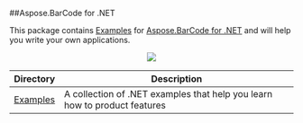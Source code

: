 ##Aspose.BarCode for .NET

This package contains [Examples](https://github.com/asposebarcode/Aspose_BarCode_NET/tree/master/Examples) for [Aspose.BarCode for .NET](http://www.aspose.com/.net/barcode-component.aspx) and will help you write your own applications.

<p align="center">

  <a title="Download complete Aspose.BarCode for .NET source code" href="https://github.com/asposebarcode/Aspose_BarCode_NET/archive/master.zip">
	<img src="https://raw.github.com/AsposeExamples/java-examples-dashboard/master/images/downloadZip-Button-Large.png" />
  </a>
</p>

Directory | Description
--------- | -----------
[Examples](https://github.com/asposebarcode/Aspose_BarCode_NET/tree/master/Examples)  | A collection of .NET examples that help you learn how to product features
